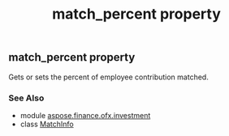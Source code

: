 ﻿---
title: match_percent property
second_title: Aspose.Finance for Python via .NET API References
description: 
type: docs
weight: 50
url: /python-net/aspose.finance.ofx.investment/matchinfo/match_percent/
is_root: false
---

## match_percent property


Gets or sets the percent of employee contribution matched.

### See Also
* module [aspose.finance.ofx.investment](../../)
* class [MatchInfo](/finance/python-net/aspose.finance.ofx.investment/matchinfo)
